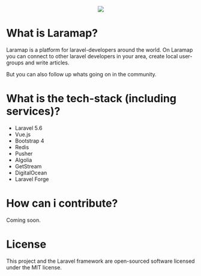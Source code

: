 <p align="center">
<img src="https://raw.githubusercontent.com/laramap/art/master/Laramap_Logo.png">
</p>

# What is Laramap?
Laramap is a platform for laravel-developers around the world.
On Laramap you can connect to other laravel developers in your area, create local user-groups and write articles.

But you can also follow up whats going on in the community.

# What is the tech-stack (including services)?
- Laravel 5.6
- Vue.js
- Bootstrap 4
- Redis
- Pusher
- Algolia
- GetStream
- DigitalOcean
- Laravel Forge

# How can i contribute?
Coming soon.

# License
This project and the Laravel framework are open-sourced software licensed under the MIT license.

